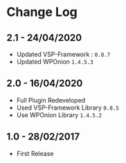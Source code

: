 # Change Log

## 2.1 - 24/04/2020
* Updated VSP-Framework : `0.8.7`
* Updated WPOnion `1.4.5.3`

## 2.0 - 16/04/2020
* Full Plugin Redeveloped
* Used VSP-Framework Library `0.8.5`
* Use WPOnion Library `1.4.5.2`

## 1.0 - 28/02/2017
* First Release

